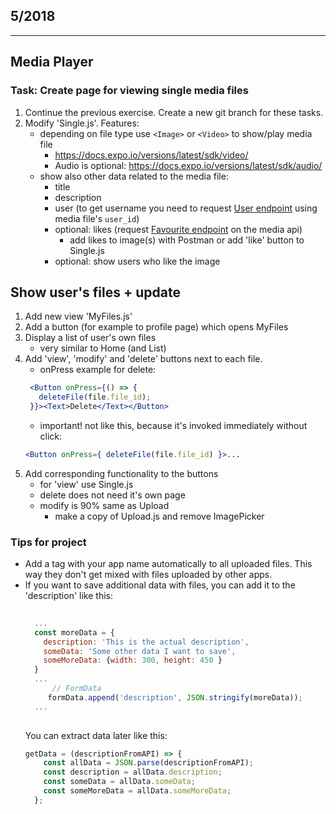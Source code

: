 
## 5/2018

---

## Media Player

### Task: Create page for viewing single media files

1. Continue the previous exercise. Create a new git branch for these tasks.
1. Modify 'Single.js'. Features:
    - depending on file type use `<Image>` or `<Video>` to show/play media file
        - https://docs.expo.io/versions/latest/sdk/video/
        - Audio is optional: https://docs.expo.io/versions/latest/sdk/audio/
    - show also other data related to the media file:
        - title
        - description
        - user (to get username you need to request [User endpoint](http://media.mw.metropolia.fi/wbma/docs/#api-User-GetUser) using media file's `user_id`)
        - optional: likes (request [Favourite endpoint](http://media.mw.metropolia.fi/wbma/docs/#api-Favourite) on the media api)
            - add likes to image(s) with Postman or add 'like' button to Single.js
        - optional: show users who like the image

## Show user's files + update

1. Add new view 'MyFiles.js'
1. Add a button (for example to profile page) which opens MyFiles
1. Display a list of user's own files
    - very similar to Home (and List)
1. Add 'view', 'modify' and 'delete' buttons next to each file.
    - onPress example for delete:
    ```jsx harmony
     <Button onPress={() => {
       deleteFile(file.file_id);
     }}><Text>Delete</Text></Button>
    ```
    - important! not like this, because it's invoked immediately without click:
    ```jsx harmony
    <Button onPress={ deleteFile(file.file_id) }>...
    ```
1. Add corresponding functionality to the buttons
    - for 'view' use Single.js
    - delete does not need it's own page
    - modify is 90% same as Upload
        - make a copy of Upload.js and remove ImagePicker

### Tips for project
- Add a tag with your app name automatically to all uploaded files. This way they don't get mixed with files uploaded by other apps.
- If you want to save additional data with files, you can add it to the 'description' like this:
    ```javascript
      
      ...
      const moreData = {
        description: 'This is the actual description',
        someData: 'Some other data I want to save',
        someMoreData: {width: 300, height: 450 } 
      }
      ...
          // FormData
         formData.append('description', JSON.stringify(moreData));
      ...
      
    ```
    You can extract data later like this:
    ```javascript
    getData = (descriptionFromAPI) => {
        const allData = JSON.parse(descriptionFromAPI);
        const description = allData.description;
        const someData = allData.someData;
        const someMoreData = allData.someMoreData;
      };
    ```